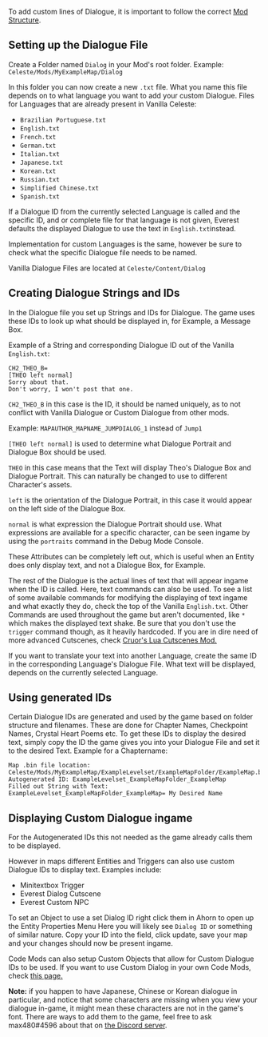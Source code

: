 To add custom lines of Dialogue, it is important to follow the correct [Mod Structure](https://github.com/EverestAPI/Resources/wiki/Mod-Structure#mod-structure).

## Setting up the Dialogue File

Create a Folder named `Dialog` in your Mod's root folder. Example: `Celeste/Mods/MyExampleMap/Dialog`

In this folder you can now create a new `.txt` file. What you name this file depends on to what language you want to add your custom Dialogue. Files for Languages that are already present in Vanilla Celeste:
* `Brazilian Portuguese.txt`
* `English.txt`
* `French.txt`
* `German.txt`
* `Italian.txt`
* `Japanese.txt`
* `Korean.txt`
* `Russian.txt`
* `Simplified Chinese.txt`
* `Spanish.txt`

If a Dialogue ID from the currently selected Language is called and the specific ID, and or complete file for that language is not given, Everest defaults the displayed Dialogue to use the text in `English.txt`instead. 

Implementation for custom Languages is the same, however be sure to check what the specific Dialogue file needs to be named.

Vanilla Dialogue Files are located at `Celeste/Content/Dialog`

## Creating Dialogue Strings and IDs

In the Dialogue file you set up Strings and IDs for Dialogue. The game uses these IDs to look up what should be displayed in, for Example, a Message Box.

Example of a String and corresponding Dialogue ID out of the Vanilla `English.txt`:
```
CH2_THEO_B=
[THEO left normal]
Sorry about that.
Don't worry, I won't post that one.
```
`CH2_THEO_B` in this case is the ID, it should be named uniquely, as to not conflict with Vanilla Dialogue or Custom Dialogue from other mods. 

Example: `MAPAUTHOR_MAPNAME_JUMPDIALOG_1` instead of `Jump1` 

`[THEO left normal]` is used to determine what Dialogue Portrait and Dialogue Box should be used. 

`THEO` in this case means that the Text will display Theo's Dialogue Box and Dialogue Portrait. This can naturally be changed to use to different Character's assets.

`left` is the orientation of the Dialogue Portrait, in this case it would appear on the left side of the Dialogue Box.

`normal` is what expression the Dialogue Portrait should use. What expressions are available for a specific character, can be seen ingame by using the `portraits` command in the Debug Mode Console.

These Attributes can be completely left out, which is useful when an Entity does only display text, and not a Dialogue Box, for Example.

The rest of the Dialogue is the actual lines of text that will appear ingame when the ID is called. Here, text commands can also be used. To see a list of some available commands for modifying the displaying of text ingame and what exactly they do, check the top of the Vanilla `English.txt`. Other Commands are used throughout the game but aren't documented, like `*` which makes the displayed text shake. Be sure that you don't use the `trigger` command though, as it heavily hardcoded. If you are in dire need of more advanced Cutscenes, check [Cruor's Lua Cutscenes Mod.](https://gamebanana.com/gamefiles/10788)

If you want to translate your text into another Language, create the same ID in the corresponding Language's Dialogue File. What text will be displayed, depends on the currently selected Language.

## Using generated IDs

Certain Dialogue IDs are generated and used by the game based on folder structure and filenames. These are done for Chapter Names, Checkpoint Names, Crystal Heart Poems etc. To get these IDs to display the desired text, simply copy the ID the game gives you into your Dialogue File and set it to the desired Text.
Example for a Chaptername: 
```
Map .bin file location: Celeste/Mods/MyExampleMap/ExampleLevelset/ExampleMapFolder/ExampleMap.bin
Autogenerated ID: ExampleLevelset_ExampleMapFolder_ExampleMap
Filled out String with Text: ExampleLevelset_ExampleMapFolder_ExampleMap= My Desired Name
```

## Displaying Custom Dialogue ingame
For the Autogenerated IDs this not needed as the game already calls them to be displayed.

However in maps different Entities and Triggers can also use custom Dialogue IDs to display text.
Examples include:
* Minitextbox Trigger
* Everest Dialog Cutscene
* Everest Custom NPC

To set an Object to use a set Dialog ID right click them in Ahorn to open up the Entity Properties Menu
Here you will likely see `Dialog ID` or something of similar nature. Copy your ID into the field, click update, save your map and your changes should now be present ingame.

Code Mods can also setup Custom Objects that allow for Custom Dialogue IDs to be used.
If you want to use Custom Dialog in your own Code Mods, check [this page.](https://github.com/EverestAPI/Resources/wiki/Character-Dialogues)

**Note:** if you happen to have Japanese, Chinese or Korean dialogue in particular, and notice that some characters are missing when you view your dialogue in-game, it might mean these characters are not in the game's font. There are ways to add them to the game, feel free to ask max480#4596 about that on [the Discord server](https://discord.gg/6qjaePQ).